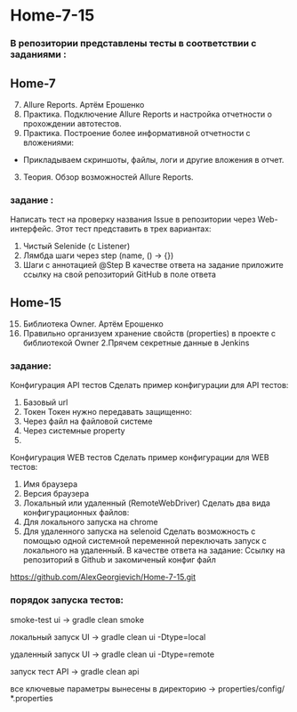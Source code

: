 # Home-7-15
### В репозитории представлены тесты в соответствии с заданиями :
## Home-7
7. Allure Reports. Артём Ерошенко
1. Практика. Подключение Allure Reports и настройка отчетности о прохождении автотестов.
2. Практика. Построение более информативной отчетности c вложениями:
- Прикладываем скриншоты, файлы, логи и другие вложения в отчет.
3. Теория. Обзор возможностей Allure Reports.
### задание :
Написать тест на проверку названия Issue в репозитории через Web-интерфейс.
Этот тест представить в трех вариантах:
1. Чистый Selenide (с Listener)
2. Лямбда шаги через step (name, () -> {})
3. Шаги с аннотацией @Step
В качестве ответа на задание приложите ссылку на свой репозиторий GitHub в поле ответа

## Home-15
15. Библиотека Owner. Артём Ерошенко
1. Правильно организуем хранение свойств (properties) в проекте с библиотекой Owner
2.Прячем секретные данные в Jenkins
### задание:
Конфигурация API тестов
Сделать пример конфигурации для API тестов:
1. Базовый url
2. Токен
Токен нужно передавать защищенно:
1. Через файл на файловой системе
2. Через системные property
3. 
Конфигурация WEB тестов
Сделать пример конфигурации для WEB тестов:
1. Имя браузера
2. Версия браузера
3. Локальный или удаленный (RemoteWebDriver)
Сделать два вида конфигурационных файлов:
1. Для локального запуска на chrome
2. Для удаленного запуска на selenoid
Сделать возможность с помощью одной системной переменной переключать запуск с локального на удаленный.
В качестве ответа на задание:
Ссылку на репозиторий в Github и  закомиченый конфиг файл

https://github.com/AlexGeorgievich/Home-7-15.git

### порядок запуска тестов:
 smoke-test             ui   -> gradle clean smoke 
 
локальный запуск UI  -> gradle clean ui -Dtype=local

удаленный запуск UI  -> gradle clean ui -Dtype=remote

запуск тест API        -> gradle clean api

все ключевые параметры вынесены в директорию ->  properties/config/ *.properties

